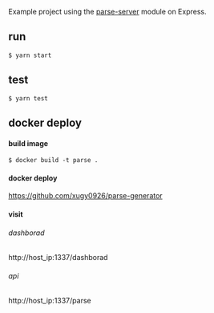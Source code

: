 Example project using the [parse-server](https://parseplatform.org/) module on Express.

## run

```
$ yarn start
```

## test

```
$ yarn test
```

## docker deploy

#### build image
 
```
$ docker build -t parse .
```

#### docker deploy

https://github.com/xugy0926/parse-generator

#### visit

###### dashborad
http://host_ip:1337/dashborad

###### api

http://host_ip:1337/parse


